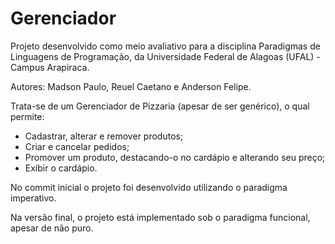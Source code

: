 # Gerenciador

Projeto desenvolvido como meio avaliativo para a disciplina Paradigmas de Linguagens de Programação, da Universidade Federal de Alagoas (UFAL) - Campus Arapiraca.

Autores: Madson Paulo, Reuel Caetano e Anderson Felipe.

Trata-se de um Gerenciador de Pizzaria (apesar de ser genérico), o qual permite:
  - Cadastrar, alterar e remover produtos;
  - Criar e cancelar pedidos;
  - Promover um produto, destacando-o no cardápio e alterando seu preço;
  - Exibir o cardápio.
  
No commit inicial o projeto foi desenvolvido utilizando o paradigma imperativo.

Na versão final, o projeto está implementado sob o paradigma funcional, apesar de não puro.
